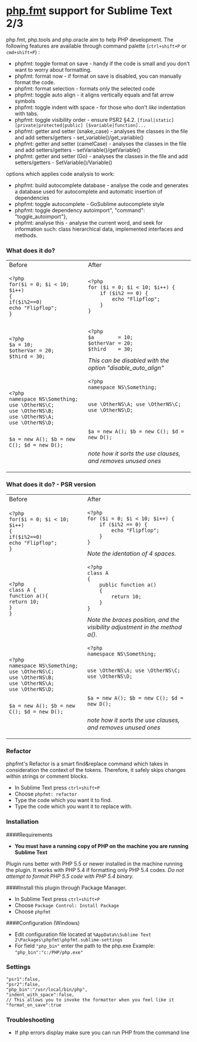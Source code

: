 # [php.fmt](https://github.com/dericofilho/php.tools) support for Sublime Text 2/3


php.fmt, php.tools and php.oracle aim to help PHP development. The following features are available through command palette (`ctrl+shift+P` or `cmd+shift+P`) :

 *  phpfmt: toggle format on save - handy if the code is small and you don't want to worry about formatting.
 *  phpfmt: format now - if format on save is disabled, you can manually format the code.
 *  phpfmt: format selection - formats only the selected code
 *  phpfmt: toggle auto align - it aligns vertically equals and fat arrow symbols
 *  phpfmt: toggle indent with space - for those who don't *like* indentation with tabs.
 *  phpfmt: toggle visibility order - ensure PSR2 §4.2. `[final|static] [private|protected|public] [$variable|function]...`
 *  phpfmt: getter and setter (snake_case) - analyses the classes in the file and add setters/getters - set_variable()/get_variable()
 *  phpfmt: getter and setter (camelCase) - analyses the classes in the file and add setters/getters - setVariable()/getVariable()
 *  phpfmt: getter and setter (Go) - analyses the classes in the file and add setters/getters - SetVariable()/Variable()

options which applies code analysis to work:
 *  phpfmt: build autocomplete database - analyse the code and generates a database used for autocomplete and automatic insertion of dependencies
 *  phpfmt: toggle autocomplete - GoSublime autocomplete style
 *  phpfmt: toggle dependency autoimport", "command": "toggle_autoimport"},
 *  phpfmt: analyse this - analyse the current word, and seek for information such: class hierarchical data, implemented interfaces and methods.


### What does it do?
<table>
<tr>
<td>Before</td>
<td>After</td>
</tr>
<tr>
<td>
<pre><code>&lt;?php
for($i = 0; $i &lt; 10; $i++)
{
if($i%2==0)
echo "Flipflop";
}
</code></pre>
</td>
<td>
<pre><code>&lt;?php
for ($i = 0; $i &lt; 10; $i++) {
	if ($i%2 == 0) {
		echo "Flipflop";
	}
}
</code></pre>
</td>
</tr>
<tr>
<td>
<pre><code>&lt;?php
$a = 10;
$otherVar = 20;
$third = 30;
</code></pre>
</td>
<td>
<pre><code>&lt;?php
$a        = 10;
$otherVar = 20;
$third    = 30;
</code></pre>
<i>This can be disabled with the option "disable_auto_align"</i>
</td>
</tr>
<tr>
<td>
<pre><code>&lt;?php
namespace NS\Something;
use \OtherNS\C;
use \OtherNS\B;
use \OtherNS\A;
use \OtherNS\D;

$a = new A();
$b = new C();
$d = new D();
</code></pre>
</td>
<td>
<pre><code>&lt;?php
namespace NS\Something;

use \OtherNS\A;
use \OtherNS\C;
use \OtherNS\D;

$a = new A();
$b = new C();
$d = new D();
</code></pre>
<i>note how it sorts the use clauses, and removes unused ones</i>
</td>
</tr>
</table>

### What does it do? - PSR version
<table>
<tr>
<td>Before</td>
<td>After</td>
</tr>
<tr>
<td>
<pre><code>&lt;?php
for($i = 0; $i &lt; 10; $i++)
{
if($i%2==0)
echo "Flipflop";
}
</code></pre>
</td>
<td>
<pre><code>&lt;?php
for ($i = 0; $i &lt; 10; $i++) {
    if ($i%2 == 0) {
        echo "Flipflop";
    }
}
</code></pre>
<i>Note the identation of 4 spaces.</i>
</td>
</tr>
<tr>
<td>
<pre><code>&lt;?php
class A {
function a(){
return 10;
}
}
</code></pre>
</td>
<td>
<pre><code>&lt;?php
class A
{
    public function a()
    {
        return 10;
    }
}
</code></pre>
<i>Note the braces position, and the visibility adjustment in the method a().</i>
</td>
</tr>
<tr>
<td>
<pre><code>&lt;?php
namespace NS\Something;
use \OtherNS\C;
use \OtherNS\B;
use \OtherNS\A;
use \OtherNS\D;

$a = new A();
$b = new C();
$d = new D();
</code></pre>
</td>
<td>
<pre><code>&lt;?php
namespace NS\Something;

use \OtherNS\A;
use \OtherNS\C;
use \OtherNS\D;

$a = new A();
$b = new C();
$d = new D();
</code></pre>
<i>note how it sorts the use clauses, and removes unused ones</i>
</td>
</tr>
</table>

### Refactor
phpfmt's Refactor is a smart find&replace command which takes in consideration the context of the tokens. Therefore, it safely skips changes within strings or comment blocks.

- In Sublime Text press `ctrl+shift+P`
- Choose `phpfmt: refactor`
- Type the code which you want it to find.
- Type the code which you want it to replace with.

### Installation
####Requirements
- **You must have a running copy of PHP on the machine you are running Sublime Text**

Plugin runs better with PHP 5.5 or newer installed in the machine running the plugin. It works with PHP 5.4 if formatting only PHP 5.4 codes. *Do not attempt to format PHP 5.5 code with PHP 5.4 binary.*

####Install this plugin through Package Manager.
- In Sublime Text press `ctrl+shift+P`
- Choose `Package Control: Install Package`
- Choose `phpfmt`

####Configuration (Windows)
- Edit configuration file located at `%AppData%\Sublime Text 2\Packages\phpfmt\phpfmt.sublime-settings`
- For field `"php_bin"` enter the path to the php.exe
  Example: `"php_bin":"c:/PHP/php.exe"`

### Settings
```
"psr1":false,
"psr2":false,
"php_bin":"/usr/local/bin/php",
"indent_with_space":false,
// This allows you to invoke the formatter when you feel like it
"format_on_save":true
```

### Troubleshooting
- If php errors display make sure you can run PHP from the command line

